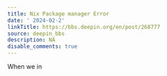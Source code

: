 ```yaml
---
title: Nix Package manager Error
date: ' 2024-02-2'
linkTitle: https://bbs.deepin.org/en/post/268777
source: deepin_bbs
description: NA
disable_comments: true
---
```

When we in
